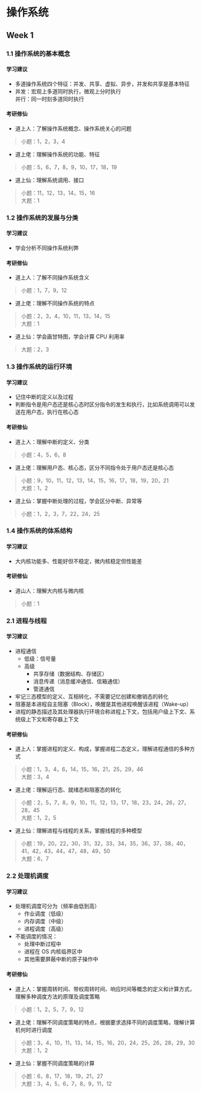 # 操作系统

## Week 1

### 1.1 操作系统的基本概念

#### 学习建议

- 多道操作系统四个特征：并发、共享、虚拟、异步，并发和共享是基本特征
- 并发：宏观上多道同时执行，微观上分时执行  
  并行：同一时刻多道同时执行

#### 考研修仙

- 道上人：了解操作系统概念、操作系统关心的问题

> 小题：1，2，3，4

- 道上佬：理解操作系统的功能、特征

> 小题：5，6，7，8，9，10，17，18，19

- 道上仙：理解系统调用、接口

> 小题：11，12，13，14，15，16  
> 大题：1

### 1.2 操作系统的发展与分类

#### 学习建议

- 学会分析不同操作系统利弊

#### 考研修仙

- 道上人：了解不同操作系统含义

> 小题：1，7，9，12

- 道上佬：理解不同操作系统的特点

> 小题：2，3，4，10，11，13，14，15  
> 大题：1

- 道上仙：学会画甘特图，学会计算 CPU 利用率

> 大题：2，3

### 1.3 操作系统的运行环境

#### 学习建议

- 记住中断的定义以及过程
- 判断指令是用户态还是核心态时区分指令的发生和执行，比如系统调用可以发送在用户态，执行在核心态

#### 考研修仙

- 道上人：理解中断的定义、分类

> 小题：4，5，6，8

- 道上佬：理解用户态、核心态，区分不同指令处于用户态还是核心态

> 小题：9，10，11，12，13，14，15，16，17，18，19，20，21  
> 大题：1，2

- 道上仙：掌握中断处理的过程，学会区分中断、异常等

> 小题：1，2，3，7，22，24，25

### 1.4 操作系统的体系结构

#### 学习建议

- 大内核功能多、性能好但不稳定，微内核稳定但性能差

#### 考研修仙

- 道山人：理解大内核与微内核

> 小题：1

### 2.1 进程与线程

#### 学习建议

- 进程通信
  - 低级：信号量
  - 高级
    - 共享存储（数据结构、存储区）
    - 消息传递（消息缓冲通信、信箱通信）
    - 管道通信
- 牢记三态模型的定义、互相转化，不需要记忆创建和撤销态的转化
- 阻塞是本进程自主阻塞（Block），唤醒是其他进程唤醒该进程（Wake-up）
- 进程的静态描述及其处理器执行环境合称进程上下文，包括用户级上下文、系统级上下文和寄存器上下文

#### 考研修仙

- 道上人：掌握进程的定义、构成，掌握进程二态定义，理解进程通信的多种方式

> 小题：1，3，4，6，14，15，16，21，25，29，46  
> 大题：3，4

- 道上佬：理解运行态、就绪态和阻塞态的转化

> 小题：2，5，7，8，9，10，11，12，13，17，18，23，24，26，27，28，45  
> 大题：1，2，5

- 道上仙：理解进程与线程的关系，掌握线程的多种模型

> 小题：19，20，22，30，31，32，33，34，35，36，37，38，40，41，42，43，44，47，48，49，50  
> 大题：6，7

### 2.2 处理机调度

#### 学习建议

- 处理机调度可分为（频率由低到高）
  - 作业调度（低级）
  - 内存调度（中级）
  - 进程调度（高级）
- 不能调度的情况：
  - 处理中断过程中
  - 进程在 OS 内核临界区中
  - 其他需要屏蔽中断的原子操作中

#### 考研修仙

- 道上人：掌握周转时间、带权周转时间、响应时间等概念的定义和计算方式，理解多种调度方法的原理及调度策略

> 小题：1，2，5，7，9，12

- 道上佬：理解不同调度策略的特点，根据要求选择不同的调度策略，理解计算机何时进行调度

> 小题：3，4，10，11，13，14，15，16，20，24，25，26，28，29，30  
> 大题：1，2

- 道上仙：掌握不同调度策略的计算

> 小题：6，8，17，18，19，21，27  
> 大题：3，4，5，6，7，8，9，11，12
